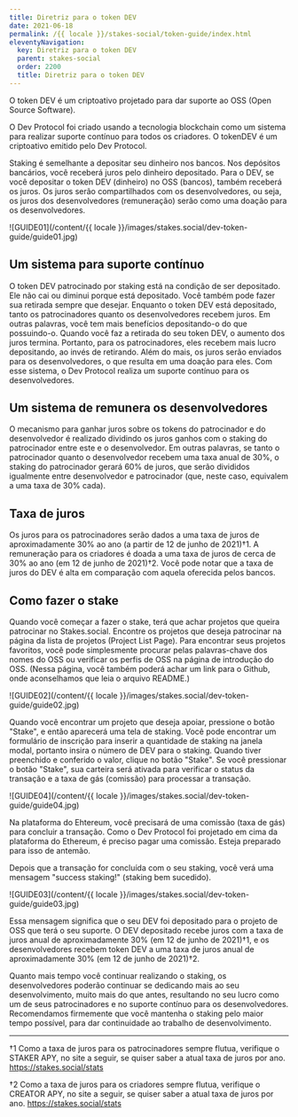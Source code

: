 ```yaml
---
title: Diretriz para o token DEV
date: 2021-06-18
permalink: /{{ locale }}/stakes-social/token-guide/index.html
eleventyNavigation:
  key: Diretriz para o token DEV
  parent: stakes-social
  order: 2200
  title: Diretriz para o token DEV
---
```


O token DEV é um criptoativo projetado para dar suporte ao OSS (Open Source Software).

O Dev Protocol foi criado usando a tecnologia blockchain como um sistema para realizar suporte contínuo para todos os criadores. O tokenDEV é um criptoativo emitido pelo Dev Protocol.

Staking é semelhante a depositar seu dinheiro nos bancos. Nos depósitos bancários, você receberá juros pelo dinheiro depositado. Para o DEV, se você depositar o token DEV (dinheiro) no OSS (bancos), também receberá os juros. Os juros serão compartilhados com os desenvolvedores, ou seja, os juros dos desenvolvedores (remuneração) serão como uma doação para os desenvolvedores.

![GUIDE01](/content/{{ locale }}/images/stakes.social/dev-token-guide/guide01.jpg)

## Um sistema para suporte contínuo

O token DEV patrocinado por staking está na condição de ser depositado. Ele não cai ou diminui porque está depositado. Você também pode fazer sua retirada sempre que desejar. Enquanto o token DEV está depositado, tanto os patrocinadores quanto os desenvolvedores recebem juros. Em outras palavras, você tem mais benefícios depositando-o do que possuindo-o.
Quando você faz a retirada do seu token DEV, o aumento dos juros termina. Portanto, para os patrocinadores, eles recebem mais lucro depositando, ao invés de retirando. Além do mais, os juros serão enviados para os desenvolvedores, o que resulta em uma doação para eles. Com esse sistema, o Dev Protocol realiza um suporte contínuo para os desenvolvedores.

## Um sistema de remunera os desenvolvedores

O mecanismo para ganhar juros sobre os tokens do patrocinador e do desenvolvedor é realizado dividindo os juros ganhos com o staking do patrocinador entre este e o desenvolvedor. Em outras palavras, se tanto o patrocinador quanto o desenvolvedor recebem uma taxa anual de 30%, o staking do patrocinador gerará 60% de juros, que serão divididos igualmente entre desenvolvedor e patrocinador (que, neste caso, equivalem a uma taxa de 30% cada).

## Taxa de juros

Os juros para os patrocinadores serão dados a uma taxa de juros de aproximadamente 30% ao ano (a partir de 12 de junho de 2021)†1. A remuneração para os criadores é doada a uma taxa de juros de cerca de 30% ao ano (em 12 de junho de 2021)†2.
Você pode notar que a taxa de juros do DEV é alta em comparação com aquela oferecida pelos bancos.

## Como fazer o stake

Quando você começar a fazer o stake, terá que achar projetos que queira patrocinar no Stakes.social. Encontre os projetos que deseja patrocinar na página da lista de projetos (Project List Page).
Para encontrar seus projetos favoritos, você pode simplesmente procurar pelas palavras-chave dos nomes do OSS ou verificar os perfis de OSS na página de introdução do OSS. (Nessa página, você também poderá achar um link para o Github, onde aconselhamos que leia o arquivo README.)

![GUIDE02](/content/{{ locale }}/images/stakes.social/dev-token-guide/guide02.jpg)

Quando você encontrar um projeto que deseja apoiar, pressione o botão "Stake", e então aparecerá uma tela de staking. Você pode encontrar um formulário de inscrição para inserir a quantidade de staking na janela modal, portanto insira o número de DEV para o staking. Quando tiver preenchido e conferido o valor, clique no botão "Stake".
Se você pressionar o botão "Stake", sua carteira será ativada para verificar o status da transação e a taxa de gás (comissão) para processar a transação.

![GUIDE04](/content/{{ locale }}/images/stakes.social/dev-token-guide/guide04.jpg)

Na plataforma do Ehtereum, você precisará de uma comissão (taxa de gás) para concluir a transação. Como o Dev Protocol foi projetado em cima da plataforma do Ethereum, é preciso pagar uma comissão. Esteja preparado para isso de antemão.

Depois que a transação for concluída com o seu staking, você verá uma mensagem "success staking!" (staking bem sucedido).

![GUIDE03](/content/{{ locale }}/images/stakes.social/dev-token-guide/guide03.jpg)

Essa mensagem significa que o seu DEV foi depositado para o projeto de OSS que terá o seu suporte.
O DEV depositado recebe juros com a taxa de juros anual de aproximadamente 30% (em 12 de junho de 2021)†1, e os desenvolvedores recebem token DEV a uma taxa de juros anual de aproximadamente 30% (em 12 de junho de 2021)†2.

Quanto mais tempo você continuar realizando o staking, os desenvolvedores poderão continuar se dedicando mais ao seu desenvolvimento, muito mais do que antes, resultando no seu lucro como um de seus patrocinadores e no suporte contínuo para os desenvolvedores. Recomendamos firmemente que você mantenha o staking pelo maior tempo possível, para dar continuidade ao trabalho de desenvolvimento.

---

†1 Como a taxa de juros para os patrocinadores sempre flutua, verifique o STAKER APY, no site a seguir, se quiser saber a atual taxa de juros por ano.
https://stakes.social/stats

†2 Como a taxa de juros para os criadores sempre flutua, verifique o CREATOR APY, no site a seguir, se quiser saber a atual taxa de juros por ano.
https://stakes.social/stats
